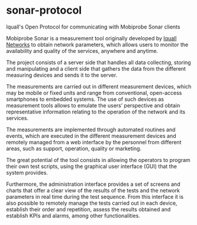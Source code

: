# sonar-protocol

Iquall's Open Protocol for communicating with Mobiprobe Sonar clients

Mobiprobe Sonar is a measurement tool originally developed by [Iquall Networks](http://www.iquall.net) to obtain network parameters, which allows users to monitor the availability and quality of the services, anywhere and anytime.

The project consists of a server side that handles all data collecting, storing and manipulating and a client side that gathers the data from the different measuring devices and sends it to the server.

The measurements are carried out in different measurement devices, which may be mobile or fixed units and range from conventional, open-access smartphones to embedded systems. The use of such devices as measurement tools allows to emulate the users’ perspective and obtain representative information relating to the operation of the network and its services.

The measurements are implemented through automated routines and events, which are executed in the different measurement devices and remotely managed from a web interface by the personnel from different areas, such as support, operation, quality or marketing.

The great potential of the tool consists in allowing the operators to program their own test scripts, using the graphical user interface (GUI) that the system provides.

Furthermore, the administration interface provides a set of screens and charts that offer a clear view of the results of the tests and the network parameters in real time during the test sequence. From this interface it is also possible to remotely manage the tests carried out in each device, establish their order and repetition, assess the results obtained and establish KPIs and alarms, among other functionalities. 
